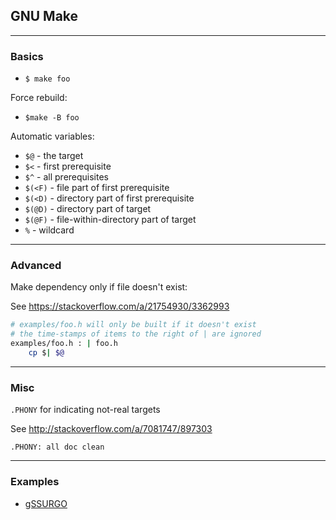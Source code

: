 ## GNU Make

---

### Basics

- `$ make foo`

Force rebuild:

- `$make -B foo`

Automatic variables:

- `$@` - the target
- `$<` - first prerequisite
- `$^` - all prerequisites
- `$(<F)` - file part of first prerequisite
- `$(<D)` - directory part of first prerequisite
- `$(@D)` - directory part of target
- `$(@F)` - file-within-directory part of target
- `%` - wildcard

---

### Advanced

Make dependency only if file doesn't exist:

See https://stackoverflow.com/a/21754930/3362993

```bash
# examples/foo.h will only be built if it doesn't exist
# the time-stamps of items to the right of | are ignored
examples/foo.h : | foo.h
    cp $| $@
```

---

### Misc

`.PHONY` for indicating not-real targets

See <http://stackoverflow.com/a/7081747/897303>

```
.PHONY: all doc clean
```

---

### Examples

- [gSSURGO](https://github.com/jsta/gSSURGO/Makefile)
